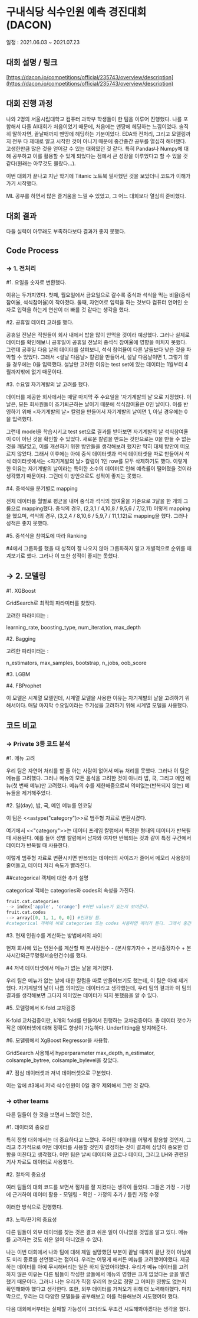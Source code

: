 # 구내식당 식수인원 예측 경진대회 (DACON)

일정 : 2021.06.03 ~ 2021.07.23

## 대회 설명 / 링크

[https://dacon.io/competitions/official/235743/overview/description](https://dacon.io/competitions/official/235743/overview/description)

## 대회 진행 과정

나와 2명의 서울시립대학교 컴퓨터 과학부 학생들이 한 팀을 이루어 진행했다. 나를 포함해서 다들 AI대회가 처음이었기 때문에, 처음에는 맨땅에 헤딩하는 느낌이었다. 솔직히 말하자면, 끝날때까지 맨땅에 헤딩하는 기분이었다. EDA와 전처리, 그리고 모델링까지 전부 다 제대로 알고 시작한 것이 아니기 때문에 중간중간 공부를 열심히 해야했다. 고생한만큼 많은 것을 얻어갈 수 있는 대회였던 것 같다. 특히 Pandas나 Numpy에 대해 공부하고 이를 활용할 수 있게 되었다는 점에서 큰 성장을 이루었다고 할 수 있을 것 같다(원래는 아무것도 몰랐다...). 

이번 대회가 끝나고 지난 학기에 Titanic 노트북 필사했던 것을 보았더니 코드가 이해가 가기 시작했다. 

ML 공부를 하면서 많은 즐거움을 느낄 수 있었고, 그 어느 대회보다 열심히 준비했다. 

## 대회 결과

다들 실력이 아무래도 부족하다보다 결과가 좋지 못했다. 

## Code Process

### → 1. 전처리

#1. 요일을 숫자로 변환했다. 

이유는 두가지였다. 첫째, 월요일에서 금요일으로 갈수록 중식과 석식을 먹는 비율(중식참여율, 석식참여율)이 작아졌다. 둘째, 자연어로 입력을 하는 것보다 컴퓨터 언어인 숫자로 입력을 하는게 연산이 더 빠를 것 같다는 생각을 했다.

#2. 공휴일 데이터 고려를 했다. 

공휴일 전날은 직원들이 회사 내에서 밥을 많이 안먹을 것이라 예상했다. 그러나 실제로 데이터를 확인해보니 공휴일이 공휴일 전날의 중석식 참여율에 영향을 미치지 못했다. 그런데 공휴일 다음 날의 데이터를 살펴보니, 석식 참여율이 다른 날들보다 낮은 것을 파악할 수 있었다. 그래서 <설날 다음날> 칼럼을 만들어서, 설날 다음날이면 1, 그렇기 않을 경우에는 0을 입력했다. 설날만 고려한 이유는 test set에 있는 데이터는 1월부터 4월까지밖에 없기 때문이다.

#3. 수요일 자기계발의 날 고려를 했다.

데이터를 제공한 회사에서는 매달 마지막 주 수요일을 '자기계발의 날'으로 지정했다. 이 날은, 모든 회사원들이 조기퇴근하는 날이기 때문에 석식참여율은 0인 날이다. 이를 반영하기 위해 <자기계발의 날> 칼럼을 만들어서 자기계발의 날이면 1, 아닐 경우에는 0을 입력했다. 

그런데 model을 학습시키고 test set으로 결과를 받아보면 자기계발의 날 석식참여율이 0이 아닌 것을 확인할 수 있었다. 새로운 칼럼을 만드는 것만으로는 0을 만들 수 없는 것을 깨달았고, 이를 개선하기 위한 방안들을 생각해보려 했지만 딱히 대체 방안이 떠오르지 않았다. 그래서 이후에는 아예 중식 데이터셋과 석식 데이터셋을 따로 만들어서 석식 데이터셋에서는 <자기계발의 날> 칼럼이 1인 row를 모두 삭제하기도 했다. 이렇게 한 이유는 자기계발의 날이라는 특이한 소수의 데이터로 인해 예측률이 떨어졌을 것이라 생각했기 때문이다. 그런데 이 방안으로도 성적이 좋지는 못했다.

#4. 중석식을 분기별로 mapping

전체 데이터를 월별로 평균을 내어 중식과 석식의 참여율을 기준으로 3달을 한 개의 그룹으로 mapping했다. 중식의 경우, (2,3,1 / 4,10,8 / 9,5,6 / 7,12,11) 이렇게 mapping을 했으며, 석식의 경우, (3,2,4 / 8,10,6 / 5,9,7 / 11,1,12)로 mapping을 했다. 그러나 성적은 좋지 못했다.

#5. 중석식을 참여도에 따라 Ranking

#4에서 그룹화를 했을 때 성적이 잘 나오지 않아 그룹화하지 말고 개별적으로 순위를 매겨보기로 했다. 그러나 이 또한 성적이 좋지는 못했다.

## → 2. 모델링

#1. XGBoost

GridSearch로 최적의 파라미터를 찾았다. 

고려한 파라미터는 :

learning_rate, boosting_type, num_iteration, max_depth

#2. Bagging

고려한 파라미터는 :

n_estimators, max_samples, bootstrap, n_jobs, oob_score

#3. LGBM

#4. FBProphet

이 모델은 시계열 모델인데, 시계열 모델을 사용한 이유는 자기계발의 날을 고려하기 위해서이다. 매달 마지막 수요일이라는 주기성을 고려하기 위해 시계열 모델을 사용했다.

## 코드 비교

### → Private 3등 코드 분석

#1. 메뉴 고려

우리 팀은 자연어 처리를 할 줄 아는 사람이 없어서 메뉴 처리를 못했다. 그러나 이 팀은 메뉴를 고려했다. 그러나 메뉴의 모든 음식을 고려한 것이 아니라 밥, 국, 그리고 메인 메뉴(첫 번째 메뉴)만 고려했다. 메뉴의 수를 제한해줌으로써 의미없는(반복되지 않는) 메뉴들을 제거해주었다.

#2. 일(day), 밥, 국, 메인 메뉴를 인코딩

이 팀은 <<astype("category")>>로 범주형 자료로 변환시켰다. 

여기에서 <<"category">>는 데이터 프레임 칼럼에서 특정한 형태의 데이터가 반복될 때 사용된다. 예를 들어 성별 칼럼에서 남자와 여자만 반복되는 것과 같이 특정 구간에서 데이터가 반복될 때 사용한다. 

이렇게 범주형 자료로 변환시키면 반복되는 데이터의 사이즈가 줄어서 메모리 사용량이 줄어들고, 데이터 처리 속도가 빨라진다. 

##categorical 객체에 대한 추가 설명

categorical 객체는 categories와 codes의 속성을 가진다. 

```python
fruit.cat.categories
--> index['apple', 'orange'] #어떤 value가 있는지 보여준다.
fruit.cat.codes
--> array([0, 1, 1, 0, 0]) #인코딩 됨.
#categorical 객체에 바로 categories 또는 codes 사용하면 에러가 뜬다. 그래서 중간에 cat 사용해야한다. 
```

#3. 현재 인원수를 계산하는 방법에서의 차이

현재 회사에 있는 인원수를 계산할 때 본사정원수 - (본사휴가자수 + 본사출장자수 + 본사시간외근무명령서승인건수)를 했다.

#4 저녁 데이터셋에서 메뉴가 없는 날을 제거했다.

우리 팀은 메뉴가 없는 날에 대한 칼럼을 따로 만들어보기도 했는데, 이 팀은 아예 제거했다. 자기계발의 날이 나름 의미있는 데이터라고 생각했는데, 우리 팀의 결과와 이 팀의 결과를 생각해보면 그다지 의미있는 데이터가 되지 못했음을 알 수 있다.

#5. 모델링에서 K-fold 교차검증

K-fold 교차검증이란, k개의 fold를 만들어서 진행하는 교차검증이다. 총 데이터 갯수가 작은 데이터셋에 대해 정확도 향상이 가능하다. Underfitting을 방지해준다.

#6. 모델링에서 XgBoost Regressor을 사용함. 

GridSearch 사용해서 hyperparameter max_depth, n_estimator, colsample_bytree, colsample_bylevel을 찾았다.

#7. 점심 데이터셋과 저녁 데이터셋으로 구분했다. 

이는 앞에 #3에서 저녁 식수인원이 0일 경우 제외해서 그런 것 같다.

### → other teams

다른 팀들이 한 것을 보면서 느꼈던 것은,

#1. 데이터의 중요성

특히 정형 대회에서는 더 중요하다고 느꼈다. 주어진 데이터를 어떻게 활용할 것인지, 그리고 추가적으로 어떤 데이터를 사용할 것인지 결정하는 것이 결과에 상당히 중요한 영향을 미친다고 생각했다. 어떤 팀은 날씨 데이터와 코로나 데이터, 그리고 LH와 관련된 기사 자료도 데이터로 사용했다. 

#2. 절차의 중요성

여러 팀들의 대회 코드를 보면서 절차를 잘 지켰다는 생각이 들었다. 그들은 가정 - 가정에 근거하여 데이터 활용 - 모델링 - 확인 - 가정의 추가 / 틀린 가정 수정

이러한 방식으로 진행했다. 

#3. 노력/끈기의 중요성  

다른 팀들이 외부 데이터를 찾는 것은 결코 쉬운 일이 아니었을 것임을 알고 있다. 메뉴를 고려하는 것도 쉬운 일이 아니었을 수 있다. 

나는 이번 대회에서 나와 팀에 대해 제일 실망했던 부분이 끝날 때까지 끝난 것이 아님에도 미리 종료를 선언했다는 점이다. 우리는 어떻게 해서든 메뉴를 고려했어야했다. 제공하는 데이터를 아예 무시해버리는 일은 하지 말았어야했다. 우리가 메뉴 데이터를 고려하지 않은 이유는 다른 팀들이 작성한 글들에서 메뉴의 영향은 크게 없었다는 글을 발견했기 때문이다. 그러나 나는 우리가 직접 우리의 눈으로 정말 그 어떠한 영향도 없는지 확인해봐야 했다고 생각한다.  또한, 외부 데이터를 가져오기 위해 더 노력해야했다. 마지막으로, 우리는 더 다양한 모델들을 공부해보고 이를 적용해보려 시도했어야 했다. 

다음 대회에서부터는 실패할 가능성이 크더라도 무조건 시도해봐야겠다는 생각을 했다.
